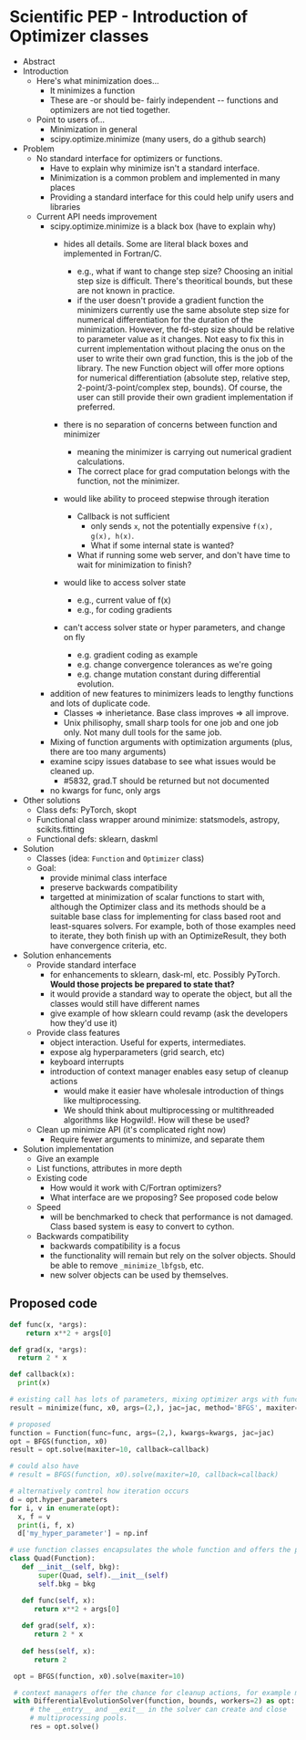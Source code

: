 Scientific PEP - Introduction of Optimizer classes
==================================================

* Abstract
* Introduction
    * Here's what minimization does...
        * It minimizes a function
        * These are -or should be- fairly independent -- functions and optimizers are not tied together.
    * Point to users of...
        * Minimization in general
        * scipy.optimize.minimize (many users, do a github search)
* Problem
    * No standard interface for optimizers or functions.
        * Have to explain why minimize isn't a standard interface.
        * Minimization is a common problem and implemented in many places
        * Providing a standard interface for this could help unify users and libraries
    * Current API needs improvement
       * scipy.optimize.minimize is a black box (have to explain why)
           * hides all details. Some are literal black boxes and implemented in Fortran/C.
               * e.g., what if want to change step size? Choosing an initial step size is difficult. There's theoritical
                 bounds, but these are not known in practice.
               * if the user doesn't provide a gradient function the minimizers currently use the same absolute step size
                   for numerical differentiation for the duration of the minimization. However, the fd-step size should
                   be relative to parameter value as it changes. Not easy to fix this in current implementation without placing
                   the onus on the user to write their own grad function, this is the job of the library.
                   The new Function object will offer more options for numerical differentiation (absolute step, relative
                   step, 2-point/3-point/complex step, bounds). Of course, the user can still provide their own gradient
                   implementation if preferred.
           * there is no separation of concerns between function and minimizer
               * meaning the minimizer is carrying out numerical gradient calculations.
               * The correct place for grad computation belongs with the function, not the minimizer.
           * would like ability to proceed stepwise through iteration
               * Callback is not sufficient
                   * only sends `x`, not the potentially expensive `f(x), g(x), h(x)`.
                   * What if some internal state is wanted?
               * What if running some web server, and don't have time to wait for minimization to finish?
           * would like to access solver state
               * e.g., current value of f(x)
               * e.g., for coding gradients

         * can't access solver state or hyper parameters, and change on fly
              * e.g. gradient coding as example
              * e.g. change convergence tolerances as we're going
              * e.g. change mutation constant during differential evolution.
       * addition of new features to minimizers leads to lengthy functions and lots of duplicate code.
           * Classes => inherietance. Base class improves => all improve.
           * Unix philisophy, small sharp tools for one job and one job only. Not many dull tools for the same job.
       * Mixing of function arguments with optimization arguments (plus, there are too many arguments)
       * examine scipy issues database to see what issues would be cleaned up.
           * #5832, grad.T should be returned but not documented
       * no kwargs for func, only args
* Other solutions
    * Class defs: PyTorch, skopt
    * Functional class wrapper around minimize: statsmodels, astropy, scikits.fitting
    * Functional defs: sklearn, daskml
* Solution
    * Classes (idea: `Function` and `Optimizer` class)
    * Goal:
        * provide minimal class interface
        * preserve backwards compatibility
        * targetted at minimization of scalar functions to start with, although the Optimizer class and its methods should
          be a suitable base class for implementing for class based root and least-squares solvers. For example, both of
          those examples need to iterate, they both finish up with an OptimizeResult, they both have convergence criteria,
          etc.
* Solution enhancements
    * Provide standard interface
        * for enhancements to sklearn, dask-ml, etc. Possibly PyTorch. **Would those projects be prepared to state that?**
        * it would provide a standard way to operate the object, but all the classes would still have different names
        * give example of how sklearn could revamp (ask the developers how they'd use it)
    * Provide class features
        * object interaction. Useful for experts, intermediates.
        * expose alg hyperparameters (grid search, etc)
        * keyboard interrupts
        * introduction of context manager enables easy setup of cleanup actions
           * would make it easier have wholesale introduction of things like multiprocessing.
           * We should think about multiprocessing or multithreaded algorithms like Hogwild!. How will these be used?
   * Clean up minimize API (it's complicated right now)
      * Require fewer arguments to minimize, and separate them
* Solution implementation
    * Give an example
    * List functions, attributes in more depth
    * Existing code
        * How would it work with C/Fortran optimizers?
        * What interface are we proposing? See proposed code below
    * Speed
      * will be benchmarked to check that performance is not damaged. Class based system is easy to convert to cython.
    * Backwards compatibility
      * backwards compatibility is a focus
      * the functionality will remain but rely on the solver objects. Should be able to remove `_minimize_lbfgsb`, etc.
      * new solver objects can be used by themselves.


## Proposed code
``` python
def func(x, *args):
    return x**2 + args[0]

def grad(x, *args):
  return 2 * x

def callback(x):
  print(x)

# existing call has lots of parameters, mixing optimizer args with func args
result = minimize(func, x0, args=(2,), jac=jac, method='BFGS', maxiter=10, callback=callback)

# proposed
function = Function(func=func, args=(2,), kwargs=kwargs, jac=jac)
opt = BFGS(function, x0)
result = opt.solve(maxiter=10, callback=callback)

# could also have
# result = BFGS(function, x0).solve(maxiter=10, callback=callback)

# alternatively control how iteration occurs
d = opt.hyper_parameters
for i, v in enumerate(opt):
  x, f = v
  print(i, f, x)
  d['my_hyper_parameter'] = np.inf

# use function classes encapsulates the whole function and offers the potential for more sophisticated calculation.
class Quad(Function):
   def __init__(self, bkg):
       super(Quad, self).__init__(self)
       self.bkg = bkg

   def func(self, x):
      return x**2 + args[0]
​
   def grad(self, x):
      return 2 * x
​
   def hess(self, x):
      return 2

 opt = BFGS(function, x0).solve(maxiter=10)

 # context managers offer the chance for cleanup actions, for example multiprocessing.
 with DifferentialEvolutionSolver(function, bounds, workers=2) as opt:
     # the __entry__ and __exit__ in the solver can create and close
     # multiprocessing pools.
     res = opt.solve()
   ```

